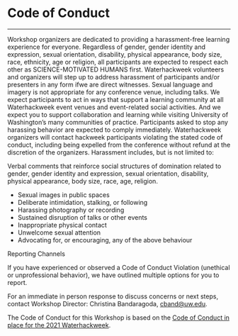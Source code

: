 # Code of Conduct  

***  

Workshop organizers are dedicated to providing a harassment-free learning experience for everyone. Regardless of gender, gender identity and expression, sexual orientation, disability, physical appearance, body size, race, ethnicity, age or religion, all participants are expected to respect each other as SCIENCE-MOTIVATED HUMANS first. Waterhackweek volunteers and organizers will step up to address harassment of participants and/or presenters in any form ifwe are direct witnesses. Sexual language and imagery is not appropriate for any conference venue, including talks. We expect participants to act in ways that support a learning community at all Waterhackweek event venues and event-related social activities. And we expect you to support collaboration and learning while visiting University of Washington’s many communities of practice. Participants asked to stop any harassing behavior are expected to comply immediately. Waterhackweek organizers will contact hackweek participants violating the stated code of conduct, including being expelled from the conference without refund at the discretion of the organizers.
Harassment includes, but is not limited to:

Verbal comments that reinforce social structures of domination related to gender, gender identity and expression, sexual orientation, disability, physical appearance, body size, race, age, religion.
* Sexual images in public spaces
* Deliberate intimidation, stalking, or following
* Harassing photography or recording
* Sustained disruption of talks or other events
* Inappropriate physical contact
* Unwelcome sexual attention
* Advocating for, or encouraging, any of the above behaviour

Reporting Channels

If you have experienced or observed a Code of Conduct Violation (unethical or unprofessional behavior), we have outlined multiple options for you to report.

For an immediate in person response to discuss concerns or next steps, contact Workshop Director: Christina Bandaragoda, cband@uw.edu.






The Code of Conduct for this Workshop is based on the [Code of Conduct in place for the 2021 Waterhackweek](https://waterhackweek.github.io/code-of-conduct.html).
